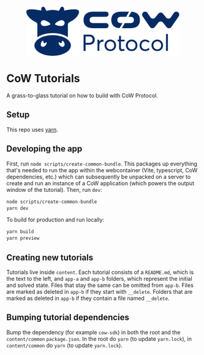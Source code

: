 <p align="center">
   <img alt="CoW Protocol Logo" width="400" src="./.github/cow.png">
</p>

# CoW Tutorials

A grass-to-glass tutorial on how to build with CoW Protocol.

## Setup

This repo uses [yarn](https://yarnpkg.com/).

## Developing the app

First, run `node scripts/create-common-bundle`. This packages up everything that's needed to run the app within the webcontainer (Vite, typescript, CoW dependencies, etc.) which can subsequently be unpacked on a server to create and run an instance of a CoW application (which powers the output window of the tutorial). Then, run `dev`:

```bash
node scripts/create-common-bundle
yarn dev
```

To build for production and run locally:

```bash
yarn build
yarn preview
```

## Creating new tutorials

Tutorials live inside `content`. Each tutorial consists of a `README.md`, which is the text to the left, and `app-a` and `app-b` folders, which represent the initial and solved state. Files that stay the same can be omitted from `app-b`. Files are marked as deleted in `app-b` if they start with `__delete`. Folders that are marked as deleted in `app-b` if they contain a file named `__delete`.

## Bumping tutorial dependencies

Bump the dependency (for example `cow-sdk`) in both the root and the `content/common` `package.json`. In the root do `yarn` (to update `yarn.lock`), in `content/common` do `yarn` (to update `yarn.lock`).
